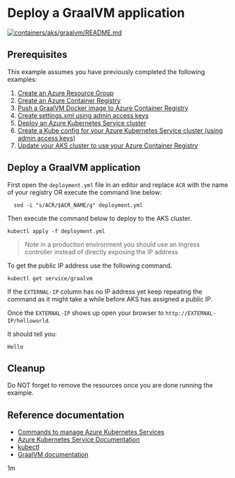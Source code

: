 
# Deploy a GraalVM application

[![containers/aks/graalvm/README.md](https://github.com/Azure-Samples/java-on-azure-examples/actions/workflows/containers_aks_graalvm_README_md.yml/badge.svg)](https://github.com/Azure-Samples/java-on-azure-examples/actions/workflows/containers_aks_graalvm_README_md.yml)

## Prerequisites

This example assumes you have previously completed the following examples:

1. [Create an Azure Resource Group](../../../general/group/create/README.md)
1. [Create an Azure Container Registry](../../../containers/acr/create/README.md)
1. [Push a GraalVM Docker image to Azure Container Registry](../../acr/graalvm/README.md)
1. [Create settings.xml using admin access keys](../../../containers/acr/create-settings-xml/README.md)
1. [Deploy an Azure Kubernetes Service cluster](../create/README.md)
1. [Create a Kube config for your Azure Kubernetes Service cluster (using admin access keys)](../create-kube-config/README.md)
1. [Update your AKS cluster to use your Azure Container Registry](../use-your-acr/README.md)

## Deploy a GraalVM application

<!-- workflow.cron(0 7 * * 0) -->
<!-- workflow.include(../../acr/graalvm/README.md) -->
<!-- workflow.include(../create-kube-config/README.md) -->
<!-- workflow.include(../use-your-acr/README.md) -->
<!-- workflow.run() 

cd containers/aks/graalvm

  -->

First open the `deployment.yml` file in an editor and replace `ACR` with the
name of your registry OR execute the command line below:

```shell
  sed -i "s/ACR/$ACR_NAME/g" deployment.yml
```

Then execute the command below to deploy to the AKS cluster.

```shell
kubectl apply -f deployment.yml
```

> Note in a production environment you should use an Ingress controller instead
> of directly exposing the IP address

To get the public IP address use the following command.

<!-- workflow.skip() -->
```
kubectl get service/graalvm
```

If the `EXTERNAL-IP` column has no IP address yet keep repeating the command as
it might take a while before AKS has assigned a public IP.

Once the `EXTERNAL-IP` shows up open your browser to `http://EXTERNAL-IP/helloworld`.

It should tell you:

```text
Hello
```

<!-- workflow.run() 

cd ../../..
  
  -->

## Cleanup

<!-- workflow.directOnly()
  
  sleep 240

  export URL=http://$(kubectl get service/graalvm --output jsonpath="{.status.loadBalancer.ingress[0].ip}")/helloworld
  export RESULT=$(curl $URL)

  az group delete --name $RESOURCE_GROUP --yes || true

  if [[ "$RESULT" != *"Hello"* ]]; then
    echo "Response did not contain 'Hello'"
    exit 1
  fi

  -->

<!-- workflow.run() 

cd ../../..
  
  -->

Do NOT forget to remove the resources once you are done running the example.

## Reference documentation

* [Commands to manage Azure Kubernetes Services](https://docs.microsoft.com/cli/azure/aks)
* [Azure Kubernetes Service Documentation](https://docs.microsoft.com/azure/aks/)
* [kubectl](https://kubernetes.io/docs/reference/kubectl/)
* [GraalVM documentation](https://www.graalvm.org/docs/)

1m
